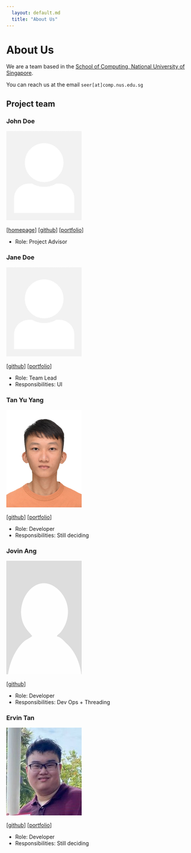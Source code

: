 ```yaml
---
  layout: default.md
  title: "About Us"
---
```


# About Us

We are a team based in the [School of Computing, National University of Singapore](http://www.comp.nus.edu.sg).

You can reach us at the email `seer[at]comp.nus.edu.sg`

## Project team

### John Doe

<img src="images/johndoe.png" width="200px">

[[homepage](http://www.comp.nus.edu.sg/~damithch)]
[[github](https://github.com/johndoe)]
[[portfolio](team/johndoe.md)]

* Role: Project Advisor

### Jane Doe

<img src="images/johndoe.png" width="200px">

[[github](http://github.com/johndoe)]
[[portfolio](team/johndoe.md)]

* Role: Team Lead
* Responsibilities: UI

### Tan Yu Yang

<img src="images/yuyang.png" width="200px">

[[github](http://github.com/yuyang011)]
[[portfolio](team/yuyang.md)]

* Role: Developer
* Responsibilities: Still deciding

### Jovin Ang

<img src="images/jovin-ang.png" width="200px">

[[github](http://github.com/Jovin-Ang)]

* Role: Developer
* Responsibilities: Dev Ops + Threading

### Ervin Tan

<img src="images/makisekurisux.png" width="200px">

[[github](https://github.com/MakiseKurisuX)]
[[portfolio](https://makisekurisux.github.io/)]

* Role: Developer
* Responsibilities: Still deciding
